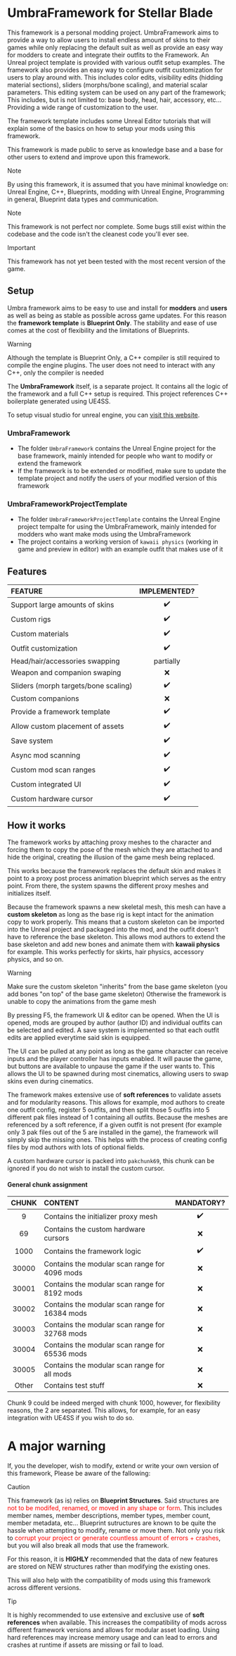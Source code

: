 # UmbraFramework for Stellar Blade

This framework is a personal modding project. UmbraFramework aims to provide a way to allow users to install endless amount of skins to their games while only replacing the default suit as well as provide an easy way for modders to create and integrate their outfits to the Framework.
An Unreal project template is provided with various outfit setup examples.
The framework also provides an easy way to configure outfit customization for users to play around with. This includes color edits, visibility edits (hidding material sections), sliders (morphs/bone scaling), and material scalar parameters. This editing system can be used on any part of the framework; This includes, but is not limited to: base body, head, hair, accessory, etc...
Providing a wide range of customization to the user.

The framework template includes some Unreal Editor tutorials that will explain some of the basics on how to setup your mods using this framework.

This framework is made public to serve as knowledge base and a base for other users to extend and improve upon this framework.

> [!NOTE]
> By using this framework, it is assumed that you have minimal knowledge on: Unreal Engine, C++, Blueprints, modding with Unreal Engine, Programming in general, Blueprint data types and communication.

> [!NOTE]
> This framework is not perfect nor complete. Some bugs still exist within the codebase and the code isn't the cleanest code you'll ever see.

> [!IMPORTANT]
> This framework has not yet been tested with the most recent version of the game. 

## Setup

Umbra framework aims to be easy to use and install for **modders** and **users** as well as being as stable as possible across game updates. For this reason the **framework template** is **Blueprint Only**. The stability and ease of use comes at the cost of flexibility and the limitations of Blueprints.

> [!WARNING]
> Although the template is Blueprint Only, a C++ compiler is still required to compile the engine plugins.
> The user does not need to interact with any C++, only the compiler is needed

The **UmbraFramework** itself, is a separate project. It contains all the logic of the framework and a full C++ setup is required. This project references C++ boilerplate generated using UE4SS.

To setup visual studio for unreal engine, you can [visit this website](https://dev.epicgames.com/documentation/en-us/unreal-engine/setting-up-visual-studio-for-unreal-engine?application_version=4.27).

### UmbraFramework

- The folder `UmbraFramework` contains the Unreal Engine project for the base framework, mainly intended for people who want to modify or extend the framework
- If the framework is to be extended or modified, make sure to update the template project and notify the users of your modified version of this framework

### UmbraFrameworkProjectTemplate

- The folder `UmbraFrameworkProjectTemplate` contains the Unreal Engine project tempalte for using the UmbraFramework, mainly intended for modders who want make mods using the UmbraFramework
- The project contains a working version of `kawaii physics` (working in game and preview in editor) with an example outfit that makes use of it

## Features

| FEATURE                              | IMPLEMENTED? |
|:-------------------------------------|:------------:|
| Support large  amounts of skins      |      ✔️      |
| Custom rigs                          |      ✔️      |
| Custom materials                     |      ✔️      |
| Outfit customization                 |      ✔️      |
| Head/hair/accessories swapping       |  partially   |
| Weapon and companion swaping         |      ❌       |
| Sliders (morph targets/bone scaling) |      ✔️      |
| Custom companions                    |      ❌       |
| Provide a framework template         |      ✔️      |
| Allow custom placement of assets     |      ✔️      |
| Save system                          |      ✔️      |
| Async mod scanning                   |      ✔️      |
| Custom mod scan ranges               |      ✔️      |
| Custom integrated UI                 |      ✔️      |
| Custom hardware cursor               |      ✔️      |

## How it works

The framework works by attaching proxy meshes to the character and forcing them to copy the pose of the mesh which they are attached to and hide the original, creating the illusion of the game mesh being replaced.

This works because the framework replaces the default skin and makes it point to a proxy post process animation blueprint which serves as the entry point.
From there, the system spawns the different proxy meshes and initializes itself.

Because the framework spawns a new skeletal mesh, this mesh can have a **custom skeleton** as long as the base rig is kept intact for the animation copy to work properly.
This means that a custom skeleton can be imported into the Unreal project and packaged into the mod, and the outfit doesn't have to reference the base skeleton.
This allows mod authors to extend the base skeleton and add new bones and animate them with **kawaii physics** for example. This works perfectly for skirts, hair physics, accessory physics, and so on.

> [!WARNING]
> Make sure the custom skeleton "inherits" from the base game skeleton (you add bones "on top" of the base game skeleton)
> Otherwise the framework is unable to copy the animations from the game mesh

By pressing F5, the framework UI & editor can be opened.
When the UI is opened, mods are grouped by author (author ID) and individual outfits can be selected and edited.
A save system is implemented so that each outfit edits are applied everytime said skin is equipped.

The UI can be pulled at any point as long as the game character can receive inputs and the player controller has inputs enabled.
It will pause the game, but buttons are available to unpause the game if the user wants to.
This allows the UI to be spawned during most cinematics, allowing users to swap skins even during cinematics.

The framework makes extensive use of **soft references** to validate assets and for modularity reasons.
This allows for example, mod authors to create one outfit config, register 5 outfits, and then split those 5 outfits into 5 different pak files instead of 1 containing all outfits.
Because the meshes are referenced by a soft reference, if a given outfit is not present (for example only 3 pak files out of the 5 are installed in the game), the framework will simply skip the missing ones.
This helps with the process of creating config files by mod authors with lots of optional fields.

A custom hardware cursor is packed into `pakchunk69`, this chunk can be ignored if you do not wish to install the custom cursor.

#### General chunk assignment

| CHUNK | CONTENT                                        | MANDATORY? |
|:-----:|:-----------------------------------------------|:----------:|
|   9   | Contains the initializer proxy mesh            |     ✔️     |
|  69   | Contains the custom hardware cursors           |     ❌      |
| 1000  | Contains the framework logic                   |     ✔️     |
| 30000 | Contains the modular scan range for 4096 mods  |     ❌      |
| 30001 | Contains the modular scan range for 8192 mods  |     ❌      |
| 30002 | Contains the modular scan range for 16384 mods |     ❌      |
| 30003 | Contains the modular scan range for 32768 mods |     ❌      |
| 30004 | Contains the modular scan range for 65536 mods |     ❌      |
| 30005 | Contains the modular scan range for all mods   |     ❌      |
| Other | Contains test stuff                            |     ❌      |

Chunk 9 could be indeed merged with chunk 1000, however, for flexibility reasons, the 2 are separated.
This allows, for example, for an easy integration with UE4SS if you wish to do so.

# A major warning

If, you the developer, wish to modify, extend or write your own version of this framework, Please be aware of the fallowing:

> [!CAUTION]
> This framework (as is) relies on **Blueprint Structures**. Said structures are <span style="color:red">not to be modifed, renamed, or moved in any shape or form</span>. This includes member names, member descriptions, member types, member count, member metadata, etc... Blueprint sutructures are known to be quite the hassle when attempting to modify, rename or move them. Not only you risk to <span style="color:red">corrupt your project or generate countless amount of errors + crashes</span>, but you will also break all mods that use the framework.
>
> For this reason, it is **HIGHLY** recommended that the data of new features are stored on NEW structures rather than modifying the existing ones.
>
> This will also help with the compatibility of mods using this framework across different versions.

> [!TIP]
> It is highly recommended to use extensive and exclusive use of **soft references** when available.
> This increases the compatibility of mods across different framework versions and allows for modular asset loading.
> Using hard references may increase memory usage and can lead to errors and crashes at runtime if assets are missing or fail to load. 

